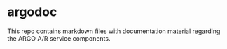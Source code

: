 # argodoc

This repo contains markdown files with documentation material regarding the ARGO A/R service components. 
